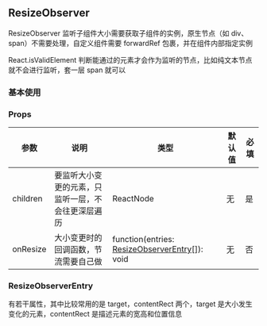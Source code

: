 ## ResizeObserver

ResizeObserver 监听子组件大小需要获取子组件的实例，原生节点（如 div、span）不需要处理，自定义组件需要 forwardRef 包裹，并在组件内部指定实例

React.isValidElement 判断能通过的元素才会作为监听的节点，比如纯文本节点就不会进行监听，套一层 span 就可以

### 基本使用

<code src="../demo/resize-observer/resize-observer1.tsx"></code>

### Props

| 参数     | 说明                                               | 类型                                                                   | 默认值 | 必填 |
| -------- | -------------------------------------------------- | ---------------------------------------------------------------------- | ------ | ---- |
| children | 要监听大小变更的元素，只监听一层，不会往更深层遍历 | ReactNode                                                              | 无     | 是   |
| onResize | 大小变更时的回调函数，节流需要自己做               | function(entries: [ResizeObserverEntry](#resizeobserverentry)[]): void | 无     | 否   |

### ResizeObserverEntry

有若干属性，其中比较常用的是 target，contentRect 两个，target 是大小发生变化的元素，contentRect 是描述元素的宽高和位置信息
